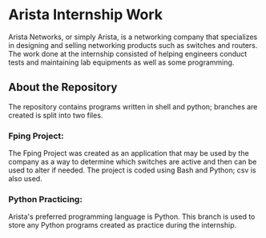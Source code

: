 # Arista Internship Work
Arista Networks, or simply Arista, is a networking company that specializes in designing and selling networking products such as switches and routers. The work done at the internship consisted of helping engineers conduct tests and maintaining lab equipments as well as some programming.
## About the Repository
The repository contains programs written in shell and python; branches are created is split into two files. 
### Fping Project: 
The Fping Project was created as an application that may be used by the company as a way to determine which switches are active and then can be used to alter if needed. The project is coded using Bash and Python; csv is also used. 
### Python Practicing:
Arista's preferred programming language is Python. This branch is used to store any Python programs created as practice during the internship. 

